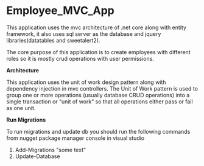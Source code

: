 # Employee_MVC_App

This application uses the mvc architecture of .net core along with entity framework, it also uses sql server as the database and jquery libraries(datatables and sweetalert2).

The core purpose of this application is to create employees with different roles so it is mostly crud operations with user permissions.

**Architecture**

This application uses the unit of work design pattern along with dependency injection in mvc controllers. The Unit of Work pattern is used to group one or more operations (usually database CRUD operations) into a single transaction or “unit of work” so that all operations either pass or fail as one unit.

**Run Migrations**

To run migrations and update db you should run the following commands from nugget package manager console in visual studio

1. Add-Migrations "some text"
2.  Update-Database
